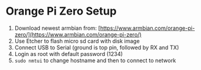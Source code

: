 # Orange Pi Zero Setup
1. Download newest armbian from: [https://www.armbian.com/orange-pi-zero/](https://www.armbian.com/orange-pi-zero/)
2. Use Etcher to flash micro sd card with disk image
3. Connect USB to Serial (ground is top pin, followed by RX and TX)
4. Login as root with default password (1234)
5. `sudo nmtui` to change hostname and then to connect to network
